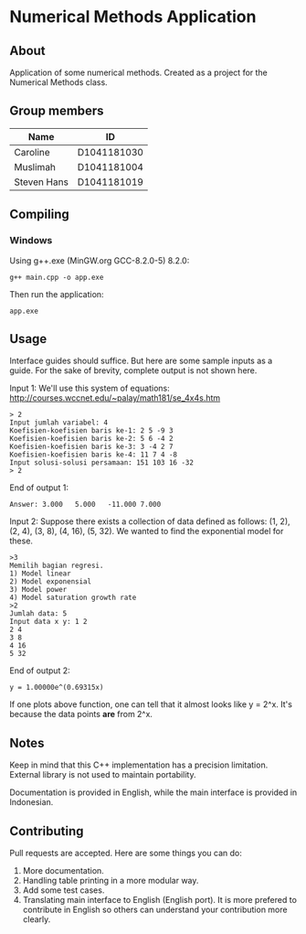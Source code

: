 # Numerical Methods Application

## About

Application of some numerical methods. Created as a project for the Numerical Methods class.

## Group members

Name | ID
--- | ---
Caroline | D1041181030
Muslimah | D1041181004
Steven Hans | D1041181019

## Compiling

### Windows

Using g++.exe (MinGW.org GCC-8.2.0-5) 8.2.0:

`g++ main.cpp -o app.exe`

Then run the application:

`app.exe`

## Usage

Interface guides should suffice. But here are some sample inputs as a guide. For the sake of brevity, complete output is not shown here.

Input 1:
We'll use this system of equations: http://courses.wccnet.edu/~palay/math181/se_4x4s.htm
```
> 2
Input jumlah variabel: 4
Koefisien-koefisien baris ke-1: 2 5 -9 3
Koefisien-koefisien baris ke-2: 5 6 -4 2
Koefisien-koefisien baris ke-3: 3 -4 2 7
Koefisien-koefisien baris ke-4: 11 7 4 -8
Input solusi-solusi persamaan: 151 103 16 -32
> 2
```

End of output 1:
```
Answer: 3.000   5.000   -11.000 7.000
```

Input 2:
Suppose there exists a collection of data defined as follows: (1, 2), (2, 4), (3, 8), (4, 16), (5, 32). We wanted to find the exponential model for these.

```
>3
Memilih bagian regresi.
1) Model linear
2) Model exponensial
3) Model power
4) Model saturation growth rate
>2
Jumlah data: 5
Input data x y: 1 2 
2 4 
3 8 
4 16 
5 32
```

End of output 2:

```
y = 1.00000e^(0.69315x)
```

If one plots above function, one can tell that it almost looks like y = 2^x. It's because the data points **are** from 2^x.

## Notes

Keep in mind that this C++ implementation has a precision 
limitation. External library is not used to maintain portability.

Documentation is provided in English, while the main interface is provided in Indonesian.

## Contributing

Pull requests are accepted. Here are some things you can do:

1. More documentation.
2. Handling table printing in a more modular way.
3. Add some test cases.
4. Translating main interface to English (English port).
It is more prefered to contribute in English so others can understand your contribution more clearly.


